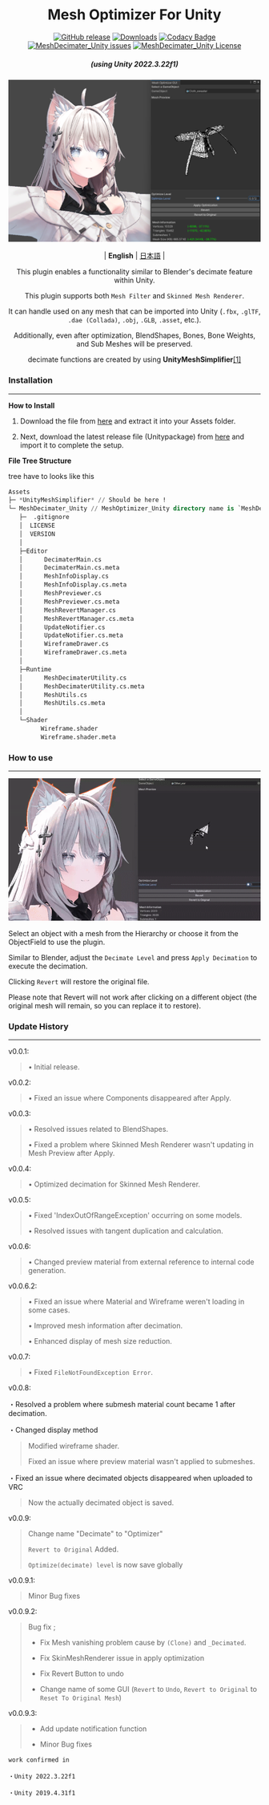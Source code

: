 <div align="center">

# Mesh Optimizer For Unity
[![GitHub release](https://img.shields.io/github/release/refiaa/MeshDecimater_Unity.svg?color=Green)](https://github.com/refiaa/MeshDecimater_Unity/releases/latest)
[![Downloads](https://img.shields.io/github/downloads/refiaa/MeshDecimater_Unity/total?color=6451f1)](https://github.com/refiaa/MeshDecimater_Unity/releases/latest)
[![Codacy Badge](https://app.codacy.com/project/badge/Grade/68363bc4bcd84df3b43651374cb8caea)](https://app.codacy.com/gh/refiaa/MeshOptimizer_Unity/dashboard?utm_source=gh&utm_medium=referral&utm_content=&utm_campaign=Badge_grade)
[![MeshDecimater_Unity issues](https://img.shields.io/github/issues/refiaa/MeshDecimater_Unity?color=yellow)](https://github.com/refiaa/MeshDecimater_Unity/issues)
[![MeshDecimater_Unity License](https://img.shields.io/github/license/refiaa/MeshDecimater_Unity?color=orange)](#)

<em><h5 align="center">(using Unity 2022.3.22f1)</h5></em>

![IMG](./img/main.png)

| **English** | [日本語](./README.jp.md) |

This plugin enables a functionality similar to Blender's decimate feature within Unity.

This plugin supports both `Mesh Filter` and `Skinned Mesh Renderer`. 

It can handle used on any mesh that can be imported into Unity (`.fbx`, `.glTF`, `.dae (Collada)`, `.obj`, `.GLB`, `.asset`, etc.). 

Additionally, even after optimization, BlendShapes, Bones, Bone Weights, and Sub Meshes will be preserved.

decimate functions are created by using **UnityMeshSimplifier**[[1]][UnityMeshSimplifier_github]

<div align="left">

### Installation
---

**How to Install**

1.  Download the file from [here][download_link] and extract it into your Assets folder.
  
2.  Next, download the latest release file (Unitypackage) from [here][download_link2] and import it to complete the setup.

**File Tree Structure**

tree have to looks like this

```sql
Assets
├─ *UnityMeshSimplifier* // Should be here !
└─ MeshDecimater_Unity // MeshOptimizer_Unity directory name is `MeshDecimater_Unity`
   ├─  .gitignore
   │  LICENSE
   │  VERSION
   │
   ├─Editor
   │      DecimaterMain.cs
   │      DecimaterMain.cs.meta
   │      MeshInfoDisplay.cs
   │      MeshInfoDisplay.cs.meta
   │      MeshPreviewer.cs
   │      MeshPreviewer.cs.meta
   │      MeshRevertManager.cs
   │      MeshRevertManager.cs.meta
   │      UpdateNotifier.cs
   │      UpdateNotifier.cs.meta
   │      WireframeDrawer.cs
   │      WireframeDrawer.cs.meta
   │
   ├─Runtime
   │      MeshDecimaterUtility.cs
   │      MeshDecimaterUtility.cs.meta
   │      MeshUtils.cs
   │      MeshUtils.cs.meta
   │
   └─Shader
         Wireframe.shader
         Wireframe.shader.meta

```

### How to use
---
![GIF](./img/showup.gif)


Select an object with a mesh from the Hierarchy or choose it from the ObjectField to use the plugin.

Similar to Blender, adjust the `Decimate Level` and press `Apply Decimation` to execute the decimation.

Clicking `Revert` will restore the original file.

Please note that Revert will not work after clicking on a different object (the original mesh will remain, so you can replace it to restore).

### Update History
---

v0.0.1:
> • Initial release.

v0.0.2:
> • Fixed an issue where Components disappeared after Apply.

v0.0.3:
> • Resolved issues related to BlendShapes.
>
> • Fixed a problem where Skinned Mesh Renderer wasn't updating in Mesh Preview after Apply.

v0.0.4:
> • Optimized decimation for Skinned Mesh Renderer.

v0.0.5:
> • Fixed 'IndexOutOfRangeException' occurring on some models.
>
> • Resolved issues with tangent duplication and calculation.

v0.0.6:
> • Changed preview material from external reference to internal code generation.

v0.0.6.2:
> • Fixed an issue where Material and Wireframe weren't loading in some cases.
>
> • Improved mesh information after decimation.
>
> • Enhanced display of mesh size reduction.

v0.0.7:
> • Fixed `FileNotFoundException Error`.

v0.0.8:

・Resolved a problem where submesh material count became 1 after decimation.

・Changed display method
> Modified wireframe shader.
> 
> Fixed an issue where preview material wasn't applied to submeshes.

・Fixed an issue where decimated objects disappeared when uploaded to VRC
> Now the actually decimated object is saved.

v0.0.9:

> Change name "Decimate" to "Optimizer" 
>
> `Revert to Original` Added.
> 
> `Optimize(decimate) level` is now save globally

v0.0.9.1:

> Minor Bug fixes

v0.0.9.2:

> Bug fix ; 
>
> - Fix Mesh vanishing problem cause by `(Clone)` and `_Decimated`.
>
> - Fix SkinMeshRenderer issue in apply optimization
>
> - Fix Revert Button to undo 
>
> - Change name of some GUI (`Revert` to `Undo`, `Revert to Original` to `Reset To Original Mesh`)

v0.0.9.3:

> - Add update notification function
> 
> - Minor Bug fixes

```
work confirmed in

・Unity 2022.3.22f1

・Unity 2019.4.31f1
```

<!-- links -->
  [UnityMeshSimplifier_github]: https://github.com/Whinarn/UnityMeshSimplifier
  [download_link]: https://github.com/Whinarn/UnityMeshSimplifier/releases/tag/v3.1.0
  [download_link2]: https://github.com/refiaa/MeshDecimater_Unity/releases/latest

